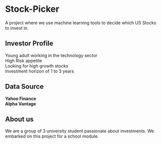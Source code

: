 # Stock-Picker
A project where we use machine learning tools to decide which US Stocks to invest in.

## Investor Profile
<p>Young adult working in the technology sector
<br>High Risk appetite
<br>Looking for high growth stocks
<br>Investment horizon of 1 to 3 years</p>

## Data Source
**Yahoo Finance**<br>
**Alpha Vantage**

## About us
We are a group of 3 university student passionate about investments. We embarked on this project for a school module. 
